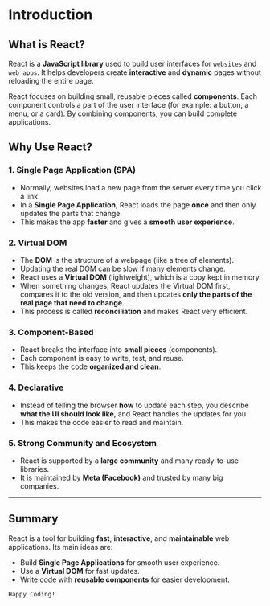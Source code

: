 # Introduction

## What is React?

React is a **JavaScript library** used to build user interfaces for `websites` and `web apps`.
It helps developers create **interactive** and **dynamic** pages without reloading the entire page.

React focuses on building small, reusable pieces called **components**.
Each component controls a part of the user interface (for example: a button, a menu, or a card).
By combining components, you can build complete applications.


## Why Use React?

### 1. Single Page Application (SPA)

* Normally, websites load a new page from the server every time you click a link.
* In a **Single Page Application**, React loads the page **once** and then only updates the parts that change.
* This makes the app **faster** and gives a **smooth user experience**.

### 2. Virtual DOM

* The **DOM** is the structure of a webpage (like a tree of elements).
* Updating the real DOM can be slow if many elements change.
* React uses a **Virtual DOM** (lightweight), which is a copy kept in memory.
* When something changes, React updates the Virtual DOM first, compares it to the old version, and then updates **only the parts of the real page that need to change**.
* This process is called **reconciliation** and makes React very efficient.

### 3. Component-Based

* React breaks the interface into **small pieces** (components).
* Each component is easy to write, test, and reuse.
* This keeps the code **organized and clean**.

### 4. Declarative

* Instead of telling the browser **how** to update each step, you describe **what the UI should look like**, and React handles the updates for you.
* This makes the code easier to read and maintain.

### 5. Strong Community and Ecosystem

* React is supported by a **large community** and many ready-to-use libraries.
* It is maintained by **Meta (Facebook)** and trusted by many big companies.

---

## Summary

React is a tool for building **fast**, **interactive**, and **maintainable** web applications.
Its main ideas are:

* Build **Single Page Applications** for smooth user experience.
* Use a **Virtual DOM** for fast updates.
* Write code with **reusable components** for easier development.


`Happy Coding!`